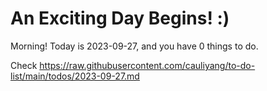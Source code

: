 # An Exciting Day Begins! :)

Morning! Today is 2023-09-27, and you have 0 things to do.

Check https://raw.githubusercontent.com/cauliyang/to-do-list/main/todos/2023-09-27.md